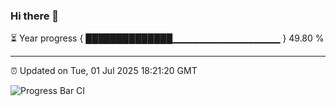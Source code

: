 ### Hi there 👋

⏳ Year progress { ██████████████▁▁▁▁▁▁▁▁▁▁▁▁▁▁▁▁ } 49.80 %

---

⏰ Updated on Tue, 01 Jul 2025 18:21:20 GMT

![Progress Bar CI](https://github.com/liununu/liununu/workflows/Progress%20Bar%20CI/badge.svg)
